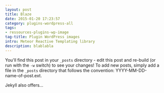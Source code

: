 ```yaml
---
layout: post
title: Blaze
date: 2015-01-20 17:23:57
category: plugins-wordpress-all
tags:
- ressources-plugins-wp-image
tag-title: Plugin WordPress images
intro: Meteor Reactive Templating library
description: blablabla
---
```


You'll find this post in your `_posts` directory - edit this post and re-build (or run with the `-w` switch) to see your changes!
To add new posts, simply add a file in the `_posts` directory that follows the convention: YYYY-MM-DD-name-of-post.ext.

Jekyll also offers...